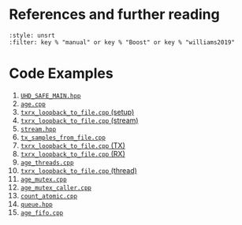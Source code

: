 # References and further reading
```{bibliography} references.bib
:style: unsrt
:filter: key % "manual" or key % "Boost" or key % "williams2019"
```

# Code Examples
1. [`UHD_SAFE_MAIN.hpp`](code:uhd_safe_main)
1. [`age.cpp`](code:age)
1. [`txrx_loopback_to_file.cpp` (setup)](code:txrx_setup)
1. [`txrx_loopback_to_file.cpp` (stream)](code:txrx_stream)
1. [`stream.hpp`](code:stream)
1. [`tx_samples_from_file.cpp`](code:tx_samples)
1. [`txrx_loopback_to_file.cpp` (TX)](code:txrx_TX)
1. [`txrx_loopback_to_file.cpp` (RX)](code:txrx_RX)
1. [`age_threads.cpp`](code:age_threads)
1. [`txrx_loopback_to_file.cpp` (thread)](code:txrx_thread)
1. [`age_mutex.cpp`](code:age_mutex)
1. [`age_mutex_caller.cpp`](code:age_mutex_caller)
1. [`count_atomic.cpp`](code:count_atomic)
1. [`queue.hpp`](code:queue)
1. [`age_fifo.cpp`](code:age_fifo)

